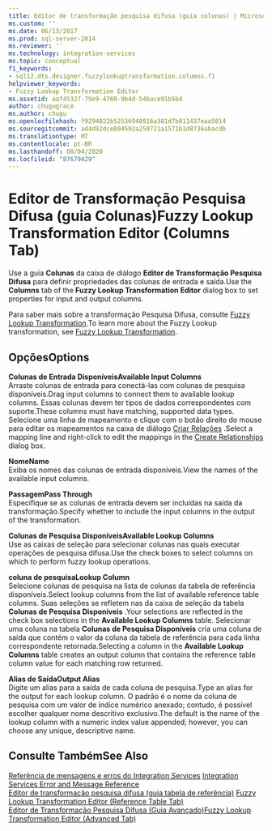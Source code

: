 ```yaml
---
title: Editor de transformação pesquisa difusa (guia colunas) | Microsoft Docs
ms.custom: ''
ms.date: 06/13/2017
ms.prod: sql-server-2014
ms.reviewer: ''
ms.technology: integration-services
ms.topic: conceptual
f1_keywords:
- sql12.dts.designer.fuzzylookuptransformation.columns.f1
helpviewer_keywords:
- Fuzzy Lookup Transformation Editor
ms.assetid: aaf45327-79e9-4760-9b4d-546ace91b5b4
author: chugugrace
ms.author: chugu
ms.openlocfilehash: f9294022b52536940916a381d7b811437eaa5814
ms.sourcegitcommit: ad4d92dce894592a259721a1571b1d8736abacdb
ms.translationtype: MT
ms.contentlocale: pt-BR
ms.lasthandoff: 08/04/2020
ms.locfileid: "87679429"
---
```

# <a name="fuzzy-lookup-transformation-editor-columns-tab"></a><span data-ttu-id="97980-102">Editor de Transformação Pesquisa Difusa (guia Colunas)</span><span class="sxs-lookup"><span data-stu-id="97980-102">Fuzzy Lookup Transformation Editor (Columns Tab)</span></span>
  <span data-ttu-id="97980-103">Use a guia **Colunas** da caixa de diálogo **Editor de Transformação Pesquisa Difusa** para definir propriedades das colunas de entrada e saída.</span><span class="sxs-lookup"><span data-stu-id="97980-103">Use the **Columns** tab of the **Fuzzy Lookup Transformation Editor** dialog box to set properties for input and output columns.</span></span>  
  
 <span data-ttu-id="97980-104">Para saber mais sobre a transformação Pesquisa Difusa, consulte [Fuzzy Lookup Transformation](data-flow/transformations/lookup-transformation.md).</span><span class="sxs-lookup"><span data-stu-id="97980-104">To learn more about the Fuzzy Lookup transformation, see [Fuzzy Lookup Transformation](data-flow/transformations/lookup-transformation.md).</span></span>  
  
## <a name="options"></a><span data-ttu-id="97980-105">Opções</span><span class="sxs-lookup"><span data-stu-id="97980-105">Options</span></span>  
 <span data-ttu-id="97980-106">**Colunas de Entrada Disponíveis**</span><span class="sxs-lookup"><span data-stu-id="97980-106">**Available Input Columns**</span></span>  
 <span data-ttu-id="97980-107">Arraste colunas de entrada para conectá-las com colunas de pesquisa disponíveis.</span><span class="sxs-lookup"><span data-stu-id="97980-107">Drag input columns to connect them to available lookup columns.</span></span> <span data-ttu-id="97980-108">Essas colunas devem ter tipos de dados correspondentes com suporte.</span><span class="sxs-lookup"><span data-stu-id="97980-108">These columns must have matching, supported data types.</span></span> <span data-ttu-id="97980-109">Selecione uma linha de mapeamento e clique com o botão direito do mouse para editar os mapeamentos na caixa de diálogo [Criar Relações](data-flow/transformations/create-relationships.md) .</span><span class="sxs-lookup"><span data-stu-id="97980-109">Select a mapping line and right-click to edit the mappings in the [Create Relationships](data-flow/transformations/create-relationships.md) dialog box.</span></span>  
  
 <span data-ttu-id="97980-110">**Nome**</span><span class="sxs-lookup"><span data-stu-id="97980-110">**Name**</span></span>  
 <span data-ttu-id="97980-111">Exiba os nomes das colunas de entrada disponíveis.</span><span class="sxs-lookup"><span data-stu-id="97980-111">View the names of the available input columns.</span></span>  
  
 <span data-ttu-id="97980-112">**Passagem**</span><span class="sxs-lookup"><span data-stu-id="97980-112">**Pass Through**</span></span>  
 <span data-ttu-id="97980-113">Especifique se as colunas de entrada devem ser incluídas na saída da transformação.</span><span class="sxs-lookup"><span data-stu-id="97980-113">Specify whether to include the input columns in the output of the transformation.</span></span>  
  
 <span data-ttu-id="97980-114">**Colunas de Pesquisa Disponíveis**</span><span class="sxs-lookup"><span data-stu-id="97980-114">**Available Lookup Columns**</span></span>  
 <span data-ttu-id="97980-115">Use as caixas de seleção para selecionar colunas nas quais executar operações de pesquisa difusa.</span><span class="sxs-lookup"><span data-stu-id="97980-115">Use the check boxes to select columns on which to perform fuzzy lookup operations.</span></span>  
  
 <span data-ttu-id="97980-116">**coluna de pesquisa**</span><span class="sxs-lookup"><span data-stu-id="97980-116">**Lookup Column**</span></span>  
 <span data-ttu-id="97980-117">Selecione colunas de pesquisa na lista de colunas da tabela de referência disponíveis.</span><span class="sxs-lookup"><span data-stu-id="97980-117">Select lookup columns from the list of available reference table columns.</span></span> <span data-ttu-id="97980-118">Suas seleções se refletem nas da caixa de seleção da tabela **Colunas de Pesquisa Disponíveis** .</span><span class="sxs-lookup"><span data-stu-id="97980-118">Your selections are reflected in the check box selections in the **Available Lookup Columns** table.</span></span> <span data-ttu-id="97980-119">Selecionar uma coluna na tabela **Colunas de Pesquisa Disponíveis** cria uma coluna de saída que contém o valor da coluna da tabela de referência para cada linha correspondente retornada.</span><span class="sxs-lookup"><span data-stu-id="97980-119">Selecting a column in the **Available Lookup Columns** table creates an output column that contains the reference table column value for each matching row returned.</span></span>  
  
 <span data-ttu-id="97980-120">**Alias de Saída**</span><span class="sxs-lookup"><span data-stu-id="97980-120">**Output Alias**</span></span>  
 <span data-ttu-id="97980-121">Digite um alias para a saída de cada coluna de pesquisa.</span><span class="sxs-lookup"><span data-stu-id="97980-121">Type an alias for the output for each lookup column.</span></span> <span data-ttu-id="97980-122">O padrão é o nome da coluna de pesquisa com um valor de índice numérico anexado; contudo, é possível escolher qualquer nome descritivo exclusivo.</span><span class="sxs-lookup"><span data-stu-id="97980-122">The default is the name of the lookup column with a numeric index value appended; however, you can choose any unique, descriptive name.</span></span>  
  
## <a name="see-also"></a><span data-ttu-id="97980-123">Consulte Também</span><span class="sxs-lookup"><span data-stu-id="97980-123">See Also</span></span>  
 <span data-ttu-id="97980-124">[Referência de mensagens e erros do Integration Services](../../2014/integration-services/integration-services-error-and-message-reference.md) </span><span class="sxs-lookup"><span data-stu-id="97980-124">[Integration Services Error and Message Reference](../../2014/integration-services/integration-services-error-and-message-reference.md) </span></span>  
 <span data-ttu-id="97980-125">[Editor de transformação pesquisa difusa &#40;guia tabela de referência&#41;](../../2014/integration-services/fuzzy-lookup-transformation-editor-reference-table-tab.md) </span><span class="sxs-lookup"><span data-stu-id="97980-125">[Fuzzy Lookup Transformation Editor &#40;Reference Table Tab&#41;](../../2014/integration-services/fuzzy-lookup-transformation-editor-reference-table-tab.md) </span></span>  
 [<span data-ttu-id="97980-126">Editor de Transformação Pesquisa Difusa &#40;Guia Avançado&#41;</span><span class="sxs-lookup"><span data-stu-id="97980-126">Fuzzy Lookup Transformation Editor &#40;Advanced Tab&#41;</span></span>](../../2014/integration-services/fuzzy-lookup-transformation-editor-advanced-tab.md)  
  
  
